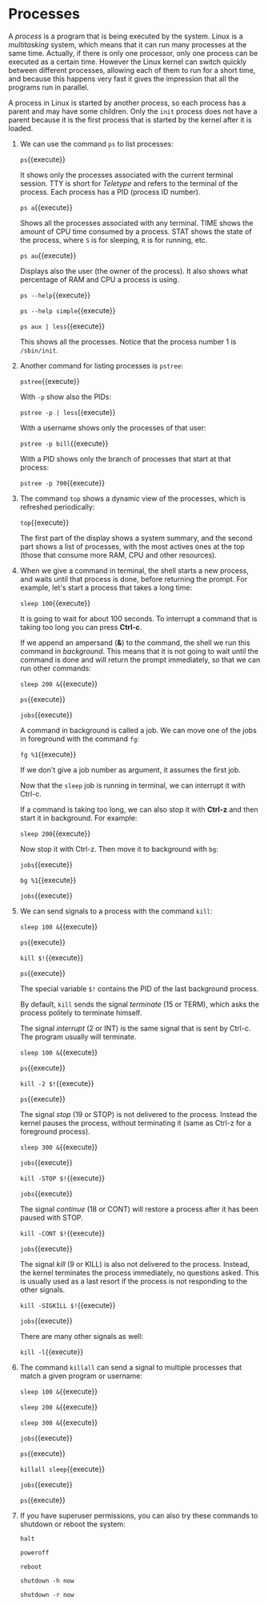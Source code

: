 # Processes

A _process_ is a program that is being executed by the system. Linux
is a _multitasking_ system, which means that it can run many processes
at the same time. Actually, if there is only one processor, only one
process can be executed as a certain time. However the Linux kernel
can switch quickly between different processes, allowing each of them
to run for a short time, and because this happens very fast it gives
the impression that all the programs run in parallel.

A process in Linux is started by another process, so each process has
a parent and may have some children. Only the `init` process does not
have a parent because it is the first process that is started by the
kernel after it is loaded.

1. We can use the command `ps` to list processes:

   `ps`{{execute}}

   It shows only the processes associated with the current terminal
   session. TTY is short for _Teletype_ and refers to the terminal of
   the process. Each process has a PID (process ID number).

   `ps a`{{execute}}


   Shows all the processes associated with any terminal. TIME shows the
   amount of CPU time consumed by a process. STAT shows the state of
   the process, where `S` is for sleeping, `R` is for running, etc.

   `ps au`{{execute}}

   Displays also the user (the owner of the process). It also shows
   what percentage of RAM and CPU a process is using.


   `ps --help`{{execute}}

   `ps --help simple`{{execute}}

   `ps aux | less`{{execute}}

   This shows all the processes. Notice that the process number 1 is
   `/sbin/init`.
  
2. Another command for listing processes is `pstree`:

   `pstree`{{execute}}
   
   With `-p` show also the PIDs:

   `pstree -p | less`{{execute}}
   
   With a username shows only the processes of that user:

   `pstree -p bill`{{execute}}
   
   With a PID shows only the branch of processes that start at that
   process:
   
   `pstree -p 700`{{execute}}
   
3. The command `top` shows a dynamic view of the processes, which is
   refreshed periodically:
   
   `top`{{execute}}
   
   The first part of the display shows a system summary, and the
   second part shows a list of processes, with the most actives ones
   at the top (those that consume more RAM, CPU and other resources).
   
4. When we give a command in terminal, the shell starts a new process,
   and waits until that process is done, before returning the prompt.
   For example, let's start a process that takes a long time:
   
   `sleep 100`{{execute}}
   
   It is going to wait for about 100 seconds. To interrupt a command
   that is taking too long you can press **Ctrl-c**.
   
   If we append an ampersand (**&**) to the command, the shell we run
   this command in _background_. This means that it is not going to
   wait until the command is done and will return the prompt
   immediately, so that we can run other commands:
   
   `sleep 200 &`{{execute}}
   
   `ps`{{execute}}
   
   `jobs`{{execute}}
   
   A command in background is called a job. We can move one of the
   jobs in foreground with the command `fg`:
   
   `fg %1`{{execute}}
   
   If we don't give a job number as argument, it assumes the first
   job.
   
   Now that the `sleep` job is running in terminal, we can interrupt
   it with Ctrl-c.
   
   If a command is taking too long, we can also stop it with
   **Ctrl-z** and then start it in background. For example:
   
   `sleep 200`{{execute}}
   
   Now stop it with Ctrl-z. Then move it to background with `bg`:
   
   `jobs`{{execute}}
   
   `bg %1`{{execute}}
   
   `jobs`{{execute}}
   
5. We can send signals to a process with the command `kill`:

   `sleep 100 &`{{execute}}
   
   `ps`{{execute}}
   
   `kill $!`{{execute}}
   
   `ps`{{execute}}
   
   The special variable `$!` contains the PID of the last background
   process.
   
   By default, `kill` sends the signal _terminate_ (15 or TERM), which
   asks the process politely to terminate himself.
   
   The signal _interrupt_ (2 or INT) is the same signal that is sent
   by Ctrl-c. The program usually will terminate.
   
   `sleep 100 &`{{execute}}
   
   `ps`{{execute}}
   
   `kill -2 $!`{{execute}}
   
   `ps`{{execute}}

   The signal _stop_ (19 or STOP) is not delivered to the process.
   Instead the kernel pauses the process, without terminating it (same
   as Ctrl-z for a foreground process).

   `sleep 300 &`{{execute}}
   
   `jobs`{{execute}}
   
   `kill -STOP $!`{{execute}}
   
   `jobs`{{execute}}

   The signal _continue_ (18 or CONT) will restore a process after it
   has been paused with STOP.

   `kill -CONT $!`{{execute}}
   
   `jobs`{{execute}}
   
   The signal _kill_ (9 or KILL) is also not delivered to the
   process. Instead, the kernel terminates the process immediately, no
   questions asked. This is usually used as a last resort if the process
   is not responding to the other signals.

   `kill -SIGKILL $!`{{execute}}
   
   `jobs`{{execute}}
   
   There are many other signals as well:
   
   `kill -l`{{execute}}
   
6. The command `killall` can send a signal to multiple processes that
   match a given program or username:
   
   `sleep 100 &`{{execute}}
   
   `sleep 200 &`{{execute}}
   
   `sleep 300 &`{{execute}}
   
   `jobs`{{execute}}
   
   `ps`{{execute}}
   
   `killall sleep`{{execute}}
   
   `jobs`{{execute}}
   
   `ps`{{execute}}

7. If you have superuser permissions, you can also try these commands
   to shutdown or reboot the system:
   
   `halt`
   
   `poweroff`
   
   `reboot`
   
   `shutdown -h now`
   
   `shutdown -r now`
